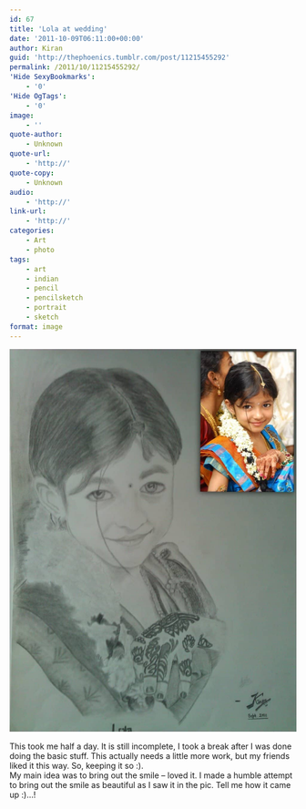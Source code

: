 ```yaml
---
id: 67
title: 'Lola at wedding'
date: '2011-10-09T06:11:00+00:00'
author: Kiran
guid: 'http://thephoenics.tumblr.com/post/11215455292'
permalink: /2011/10/11215455292/
'Hide SexyBookmarks':
    - '0'
'Hide OgTags':
    - '0'
image:
    - ''
quote-author:
    - Unknown
quote-url:
    - 'http://'
quote-copy:
    - Unknown
audio:
    - 'http://'
link-url:
    - 'http://'
categories:
    - Art
    - photo
tags:
    - art
    - indian
    - pencil
    - pencilsketch
    - portrait
    - sketch
format: image
---
```


[![](/assets/images/2011/10/tumblr_lss92tlJ2D1r2m9gao1_1280.jpg "tumblr_lss92tlJ2D1r2m9gao1_1280")](/assets/images/2011/10/tumblr_lss92tlJ2D1r2m9gao1_1280.jpg)

This took me half a day. It is still incomplete, I took a break after I was done doing the basic stuff. This actually needs a little more work, but my friends liked it this way. So, keeping it so :).  
My main idea was to bring out the smile – loved it. I made a humble attempt to bring out the smile as beautiful as I saw it in the pic. Tell me how it came up :)…!